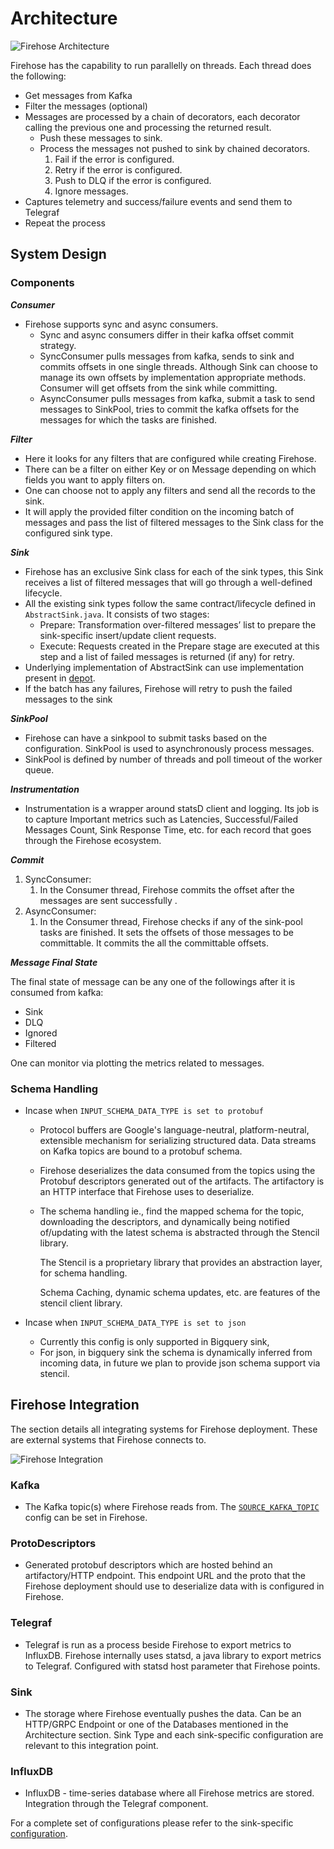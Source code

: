 # Architecture

![Firehose Architecture](/assets/architecture.png)

Firehose has the capability to run parallelly on threads. Each thread does the following:

- Get messages from Kafka
- Filter the messages \(optional\)
- Messages are processed by a chain of decorators, each decorator calling the previous one and processing the returned result.
  - Push these messages to sink.
  - Process the messages not pushed to sink by chained decorators.
    1. Fail if the error is configured.
    2. Retry if the error is configured.
    3. Push to DLQ if the error is configured.
    4. Ignore messages.
- Captures telemetry and success/failure events and send them to Telegraf
- Repeat the process

## System Design

### Components

_**Consumer**_

- Firehose supports sync and async consumers.
  - Sync and async consumers differ in their kafka offset commit strategy.
  - SyncConsumer pulls messages from kafka, sends to sink and commits offsets in one single threads. Although Sink can choose to manage its own offsets by implementation appropriate methods. Consumer will get offsets from the sink while committing.
  - AsyncConsumer pulls messages from kafka, submit a task to send messages to SinkPool, tries to commit the kafka offsets for the messages for which the tasks are finished.

_**Filter**_

- Here it looks for any filters that are configured while creating Firehose.
- There can be a filter on either Key or on Message depending on which fields you want to apply filters on.
- One can choose not to apply any filters and send all the records to the sink.
- It will apply the provided filter condition on the incoming batch of messages and pass the list of filtered messages to the Sink class for the configured sink type.

_**Sink**_

- Firehose has an exclusive Sink class for each of the sink types, this Sink receives a list of filtered messages that will go through a well-defined lifecycle.
- All the existing sink types follow the same contract/lifecycle defined in `AbstractSink.java`. It consists of two stages:
  - Prepare: Transformation over-filtered messages’ list to prepare the sink-specific insert/update client requests.
  - Execute: Requests created in the Prepare stage are executed at this step and a list of failed messages is returned \(if any\) for retry.
- Underlying implementation of AbstractSink can use implementation present in [depot](https://github.com/odpf/depot).
- If the batch has any failures, Firehose will retry to push the failed messages to the sink

_**SinkPool**_

- Firehose can have a sinkpool to submit tasks based on the configuration. SinkPool is used to asynchronously process messages.
- SinkPool is defined by number of threads and poll timeout of the worker queue.

_**Instrumentation**_

- Instrumentation is a wrapper around statsD client and logging. Its job is to capture Important metrics such as Latencies, Successful/Failed Messages Count, Sink Response Time, etc. for each record that goes through the Firehose ecosystem.

_**Commit**_

1. SyncConsumer:
   1. In the Consumer thread, Firehose commits the offset after the messages are sent successfully .
2. AsyncConsumer:
   1. In the Consumer thread, Firehose checks if any of the sink-pool tasks are finished. It sets the offsets of those messages to be committable. It commits the all the committable offsets.

_**Message Final State**_

The final state of message can be any one of the followings after it is consumed from kafka:

- Sink
- DLQ
- Ignored
- Filtered

One can monitor via plotting the metrics related to messages.

### Schema Handling
- Incase when `INPUT_SCHEMA_DATA_TYPE is set to protobuf`
  - Protocol buffers are Google's language-neutral, platform-neutral, extensible mechanism for serializing structured data. Data streams on Kafka topics are bound to a protobuf schema.
  - Firehose deserializes the data consumed from the topics using the Protobuf descriptors generated out of the artifacts. The artifactory is an HTTP interface that Firehose uses to deserialize.
  - The schema handling ie., find the mapped schema for the topic, downloading the descriptors, and dynamically being notified of/updating with the latest schema is abstracted through the Stencil library.

    The Stencil is a proprietary library that provides an abstraction layer, for schema handling.

    Schema Caching, dynamic schema updates, etc. are features of the stencil client library.

- Incase when `INPUT_SCHEMA_DATA_TYPE is set to json`
    - Currently this config is only supported in Bigquery sink,
    - For json, in bigquery sink the schema is dynamically inferred from incoming data, in future we plan to provide json schema support via stencil.

 

## Firehose Integration

The section details all integrating systems for Firehose deployment. These are external systems that Firehose connects to.

![Firehose Integration](/assets/integration.png)

### Kafka

- The Kafka topic\(s\) where Firehose reads from. The [`SOURCE_KAFKA_TOPIC`](../advance/generic#source_kafka_topic) config can be set in Firehose.

### ProtoDescriptors

- Generated protobuf descriptors which are hosted behind an artifactory/HTTP endpoint. This endpoint URL and the proto that the Firehose deployment should use to deserialize data with is configured in Firehose.

### Telegraf

- Telegraf is run as a process beside Firehose to export metrics to InfluxDB. Firehose internally uses statsd, a java library to export metrics to Telegraf. Configured with statsd host parameter that Firehose points.

### Sink

- The storage where Firehose eventually pushes the data. Can be an HTTP/GRPC Endpoint or one of the Databases mentioned in the Architecture section. Sink Type and each sink-specific configuration are relevant to this integration point.

### InfluxDB

- InfluxDB - time-series database where all Firehose metrics are stored. Integration through the Telegraf component.

For a complete set of configurations please refer to the sink-specific [configuration](../advance/generic/).
